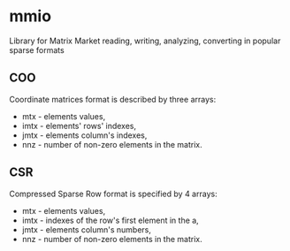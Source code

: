 # mmio
Library for Matrix Market reading, writing, analyzing, converting in popular sparse formats

## COO 

Coordinate matrices format is described by three arrays:
* mtx - elements values, 
* imtx - elements' rows' indexes, 
* jmtx - elements column's indexes,
* nnz - number of non-zero elements in the matrix.

## CSR 
Compressed Sparse Row format is specified by 4 arrays:
* mtx - elements values, 
* imtx - indexes of the row's first element in the a, 
* jmtx - elements column's numbers,
* nnz - number of non-zero elements in the matrix.
